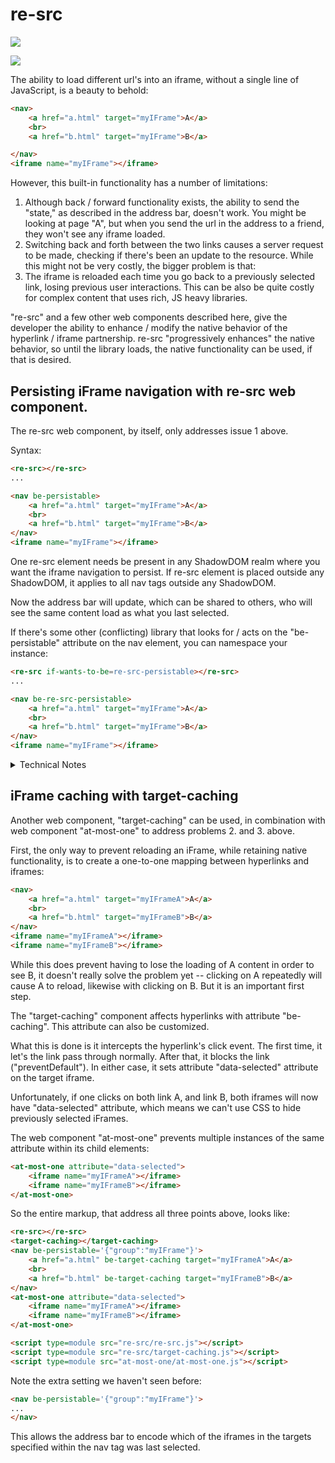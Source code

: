 # re-src

<a href="https://nodei.co/npm/re-src/"><img src="https://nodei.co/npm/re-src.png"></a>

<img src="https://badgen.net/bundlephobia/minzip/re-src">

The ability to load different url's into an iframe, without a single line of JavaScript, is a beauty to behold:

```html
<nav>
    <a href="a.html" target="myIFrame">A</a>
    <br>
    <a href="b.html" target="myIFrame">B</a>

</nav>
<iframe name="myIFrame"></iframe>
```

However, this built-in functionality has a number of limitations:

1. Although back / forward functionality exists, the ability to send the "state," as described in the address bar, doesn't work.  You might be looking at page "A", but when you send the url in the address to a friend, they won't see any iframe loaded.
2. Switching back and forth between the two links causes a server request to be made, checking if there's been an update to the resource.  While this might not be very costly, the bigger problem is that:
3. The iframe is reloaded each time you go back to a previously selected link, losing previous user interactions.  This can be also be quite costly for complex content that  uses rich, JS heavy libraries.

"re-src" and a few other web components described here, give the developer the ability to enhance / modify the native behavior of the hyperlink / iframe partnership.  re-src "progressively enhances" the native behavior, so until the library loads, the native functionality can be used, if that is desired.

## Persisting iFrame navigation with re-src web component.

The re-src web component, by itself, only addresses issue 1 above.

Syntax:

```html
<re-src></re-src>
...

<nav be-persistable>
    <a href="a.html" target="myIFrame">A</a>
    <br>
    <a href="b.html" target="myIFrame">B</a>
</nav>
<iframe name="myIFrame"></iframe>
```

One re-src element needs be present in any ShadowDOM realm where you want the iframe navigation to persist.  If re-src element is placed outside any ShadowDOM, it applies to all nav tags outside any ShadowDOM.

Now the address bar will update, which can be shared to others, who will see the same content load as what you last selected.

If there's some other (conflicting) library that looks for / acts on the  "be-persistable" attribute on the nav element, you can namespace your instance:

```html
<re-src if-wants-to-be=re-src-persistable></re-src>
...

<nav be-re-src-persistable>
    <a href="a.html" target="myIFrame">A</a>
    <br>
    <a href="b.html" target="myIFrame">B</a>
</nav>
<iframe name="myIFrame"></iframe>
```

<details>
    <summary>Technical Notes</summary>

**NB:**  The syntax above for the url, in particular the :-: delimiter, is a temporary(?) fallback, inspired by the  [fragments standards proposals](https://github.com/slightlyoff/history_api#ui-state-fragments).  However, because the implementation of the fragment proposal is in the early stages, it appears that there's no way to read the hash value programmatically when the specified delimiter is used ( :~: ).  So for now we use :-: instead:

https://mydomain.com/contextPath/myResource#:-:re-src=myIFrame:a.html

Hopefully soon there will be an api that allows reading fragment directives.

## Security Validation

nav needs to confirm it has a hyperlink child with target=myIframe and href=a.html

If confirmed, then it sets myIFrame's src = a.html.

## Effect on history.state

History.state also gets updated:

```JSON
{"reSrc":{"myIFrame":{"test":"b","textContent":"B"}}}
```

</details>

## iFrame caching with target-caching

Another web component, "target-caching" can be used, in combination with web component "at-most-one" to address problems 2. and 3. above. 

First, the only way to prevent reloading an iFrame, while retaining native functionality, is to create a one-to-one mapping between hyperlinks and iframes:

```html
<nav>
    <a href="a.html" target="myIFrameA">A</a>
    <br>
    <a href="b.html" target="myIFrameB">B</a>
</nav>
<iframe name="myIFrameA"></iframe>
<iframe name="myIFrameB"></iframe>
```

While this does prevent having to lose the loading of A content in order to see B, it doesn't really solve the problem yet -- clicking on A repeatedly will cause A to reload, likewise with clicking on B.  But it is an important first step.

The "target-caching" component affects hyperlinks with attribute "be-caching".  This attribute can also be customized.

What this is done is it intercepts the hyperlink's click event.  The first time, it let's the link pass through normally.  After that, it blocks the link ("preventDefault").  In either case, it sets attribute "data-selected" attribute on the target iframe.

Unfortunately, if one clicks on both link A, and link B, both iframes will now have "data-selected" attribute, which means we can't use CSS to hide previously selected iFrames.

The web component "at-most-one" prevents multiple instances of the same attribute within its child elements:

```html
<at-most-one attribute="data-selected">
    <iframe name="myIFrameA"></iframe>
    <iframe name="myIFrameB"></iframe>
</at-most-one>
```

So the entire markup, that address all three points above, looks like:

```html
<re-src></re-src>
<target-caching></target-caching>
<nav be-persistable='{"group":"myIFrame"}'>
    <a href="a.html" be-target-caching target="myIFrameA">A</a>
    <br>
    <a href="b.html" be-target-caching target="myIFrameB">B</a>
</nav>
<at-most-one attribute="data-selected">
    <iframe name="myIFrameA"></iframe>
    <iframe name="myIFrameB"></iframe>
</at-most-one>

<script type=module src="re-src/re-src.js"></script>
<script type=module src="re-src/target-caching.js"></script>
<script type=module src="at-most-one/at-most-one.js"></script>
```

Note the extra setting we haven't seen before:  

```html
<nav be-persistable='{"group":"myIFrame"}'>
...
</nav>
```

This allows the address bar to encode which of the iframes in the targets specified within the nav tag was last selected.